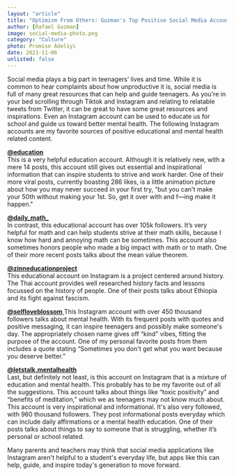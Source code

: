 ```yaml
---
layout: "article"
title: "Optimism From Others: Guzman's Top Positive Social Media Accounts"
author: [Rafael Guzman]
image: social-media-photo.png
category: "Culture"
photo: Promise Adeliyi
date: 2021-11-06
unlisted: false
---
```


Social media plays a big part in teenagers’ lives and time. While it is common to hear complaints about how unproductive it is, social media is full of many great resources that can help and guide teenagers. As you're in your bed scrolling through Tiktok and Instagram and relating to relatable tweets from Twitter, it can be great to have some great resources and inspirations. Even an Instagram account can be used to educate us for school and guide us toward better mental health. The following Instagram accounts are my favorite sources of positive educational and mental health related content.  

[**@education**](https://www.instagram.com/education/)  
This is a very helpful education account. Although it is relatively new, with a mere 14 posts, this account still gives out essential and inspirational information that can inspire students to strive and work harder. One of their more viral posts, currently boasting 286 likes, is a little animation picture about how you may never succeed in your first try, “but you can't make your 50th without making your 1st. So, get it over with and f—ing make it happen." 

[**@daily_math_**](https://www.instagram.com/daily_math_/)  
In contrast, this educational account has over 105k followers. It’s very helpful for math and can help students strive at their math skills, because I know how hard and annoying math can be sometimes. This account also sometimes honors people who made a big impact with math or to math. One of their more recent posts talks about the mean value theorem. 

[**@zinneducationproject**](https://www.instagram.com/zinneducationproject/)  
This educational account on Instagram is a project centered around history. The Thai account provides well researched history facts and lessons focussed on the history of people. One of their posts talks about Ethiopia and its fight against fascism.

[**@selfloveblossom** ](https://www.instagram.com/selfloveblossom/)
This Instagram account with over 450 thousand followers talks about mental health. With its frequent posts with quotes and positive messaging, it can inspire teenagers and possibly make someone's day. The appropriately chosen name gives off “kind” vibes, fitting the purpose of the account. One of my personal favorite posts from them includes a quote stating “Sometimes you don't get what you want because you deserve better.”

[**@letstalk.mentalhealth**](https://www.instagram.com/letstalk.mentalhealth/)  
Last, but definitely not least, is this account on Instagram that is a mixture of education and mental health. This probably has to be my favorite out of all the suggestions. This account talks about things like “toxic positivity” and “benefits of meditation,” which we as teenagers may not know much about. This account is very inspirational and informational. It's also very followed, with 960 thousand followers. They post informational posts everyday which can include daily affirmations or a mental health education. One of their posts talks about things to say to someone that is struggling, whether it’s personal or school related. 

Many parents and teachers may think that social media applications like Instagram aren't helpful to a student's everyday life, but apps like this can help, guide, and inspire today's generation to move forward.
